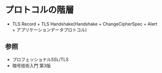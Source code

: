 # プロトコルの階層
- TLS Record + TLS Handshake(Handshake + ChangeCipherSpec + Alert + アプリケーションデータプロトコル)

## 参照
- プロフェッショナルSSL/TLS
- 暗号技術入門 第3版
